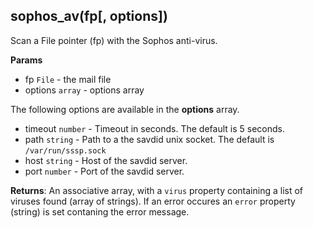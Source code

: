 ## sophos_av(fp[, options])

Scan a File pointer (fp) with the Sophos anti-virus.

**Params**

- fp `File` - the mail file
- options `array` - options array

The following options are available in the **options** array.

- timeout `number` - Timeout in seconds. The default is 5 seconds.
- path `string` - Path to a the savdid unix socket. The default is `/var/run/sssp.sock`
- host `string` - Host of the savdid server.
- port `number` - Port of the savdid server.

**Returns**: An associative array, with a `virus` property containing a list of viruses found (array of strings). If an error occures an `error` property (string) is set contaning the error message.
